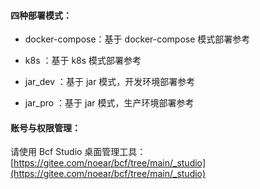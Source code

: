 

#### 四种部署模式：

* docker-compose：基于 docker-compose 模式部署参考
* k8s ：基于 k8s 模式部署参考

* jar_dev ：基于 jar 模式，开发环境部署参考
* jar_pro ：基于 jar 模式，生产环境部署参考



#### 账号与权限管理：

请使用 Bcf Studio 桌面管理工具：[https://gitee.com/noear/bcf/tree/main/_studio](https://gitee.com/noear/bcf/tree/main/_studio)




